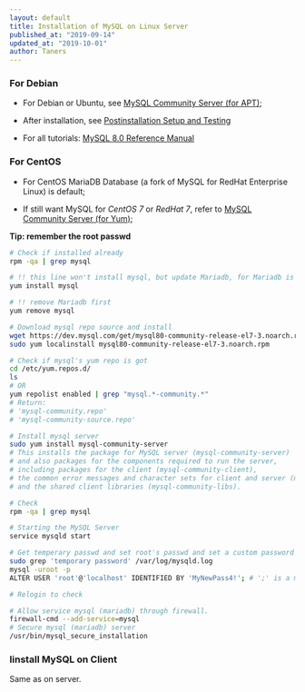 ```yaml
---
layout: default
title: Installation of MySQL on Linux Server
published_at: "2019-09-14"
updated_at: "2019-10-01"
author: Taners
---
```


### For Debian

- For Debian or Ubuntu, see [MySQL Community Server (for APT)](https://dev.mysql.com/doc/mysql-apt-repo-quick-guide/en/);

- After installation, see [Postinstallation Setup and Testing](https://dev.mysql.com/doc/refman/8.0/en/postinstallation.html)

- For all tutorials: [MySQL 8.0 Reference Manual](https://dev.mysql.com/doc/refman/8.0/en/)

### For CentOS

- For CentOS MariaDB Database (a fork of MySQL for RedHat Enterprise Linux) is default;

- If still want MySQL for _CentOS 7_ or _RedHat 7_, refer to [MySQL Community Server (for Yum)](https://dev.mysql.com/doc/mysql-repo-excerpt/8.0/en/linux-installation-yum-repo.html);

__Tip: remember the root passwd__

```bash
# Check if installed already
rpm -qa | grep mysql

# !! this line won't install mysql, but update Mariadb, for Mariadb is default for CentOS
yum install mysql

# !! remove Mariadb first
yum remove mysql

# Download mysql repo source and install
wget https://dev.mysql.com/get/mysql80-community-release-el7-3.noarch.rpm
sudo yum localinstall mysql80-community-release-el7-3.noarch.rpm

# Check if mysql's yum repo is got
cd /etc/yum.repos.d/
ls
# OR
yum repolist enabled | grep "mysql.*-community.*"
# Return:
# 'mysql-community.repo'
# 'mysql-community-source.repo'

# Install mysql server
sudo yum install mysql-community-server
# This installs the package for MySQL server (mysql-community-server) 
# and also packages for the components required to run the server, 
# including packages for the client (mysql-community-client), 
# the common error messages and character sets for client and server (mysql-community-common), 
# and the shared client libraries (mysql-community-libs). 

# Check
rpm -qa | grep mysql

# Starting the MySQL Server 
service mysqld start

# Get temperary passwd and set root's passwd and set a custom password for the superuser account
sudo grep 'temporary password' /var/log/mysqld.log
mysql -uroot -p
ALTER USER 'root'@'localhost' IDENTIFIED BY 'MyNewPass4!'; # ';' is a must!

# Relogin to check

# Allow service mysql (mariadb) through firewall.
firewall-cmd --add-service=mysql
# Secure mysql (mariadb) server
/usr/bin/mysql_secure_installation
```

### Iinstall MySQL on Client

Same as on server.

